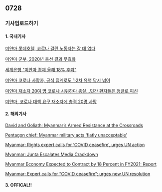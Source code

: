 ## 0728
### 기사업로드하기
#### 1. 국내기사

[미얀마 롯데호텔, 코로나 걸린 노동자는 갈 데 없다
](https://m.khan.co.kr/view.html?art_id=202107271549001#c2b)

[미얀마 군부, 2020년 총선 결과 무효화
](https://www.voakorea.com/world/asia/myanmar-election-1)

[세계은행 "미얀마 경제 올해 18% 후퇴"
](https://www.voakorea.com/world/asia/world-bank-myanmar-economy-shrinks)

[미얀마 코로나 사망자, 공식 집계로도 1·2차 유행 당시 넘어
](https://www.mk.co.kr/news/world/view/2021/07/722586/)

[미얀마 재소자 20여 명 코로나 시위하다 총살...민간 환자들은 정글로 피신
](https://www.ytn.co.kr/_ln/0104_202107270023287520)

[미얀마, 코로나 대책 요구 재소자에 총격 20명 사망
](https://www.donga.com/news/Inter/article/all/20210727/108176071/1)

>

#### 2. 해외기사

[David and Goliath: Myanmar’s Armed Resistance at the Crossroads
](https://thediplomat.com/2021/07/david-and-goliath-myanmars-armed-resistance-at-the-crossroads/)

[Pentagon chief: Myanmar military acts ‘flatly unacceptable’
](https://apnews.com/article/business-myanmar-global-trade-e492010c719dd6713669affd38cc819a)

[Myanmar: Rights expert calls for ‘COVID ceasefire’, urges UN action
](https://news.un.org/en/story/2021/07/1096492)

[Myanmar: Junta Escalates Media Crackdown
](https://www.hrw.org/news/2021/07/27/myanmar-junta-escalates-media-crackdown)


[Myanmar Economy Expected to Contract by 18 Percent in FY2021: Report
](https://www.worldbank.org/en/news/press-release/2021/07/23/myanmar-economy-expected-to-contract-by-18-percent-in-fy2021-report)

[Myanmar: Expert calls for “COVID ceasefire”; urges new UN resolution
](https://reliefweb.int/report/myanmar/myanmar-expert-calls-covid-ceasefire-urges-new-un-resolution)

>

#### 3. OFFICAL!!

[]()

[]()